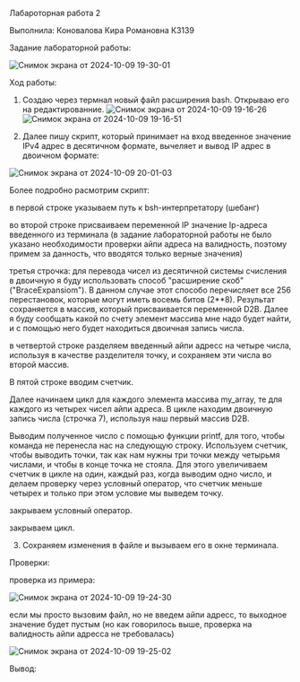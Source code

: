 Лабароторная работа 2

Выполнила: Коновалова Кира Романовна К3139

Задание лабораторной работы:

![Снимок экрана от 2024-10-09 19-30-01](https://github.com/user-attachments/assets/da509f8d-b093-4c3e-b3e0-0143f1aa4d72)


Ход работы:

1. Создаю через термнал новый файл расширения bash. Открываю его на редактированние.
![Снимок экрана от 2024-10-09 19-16-26](https://github.com/user-attachments/assets/1efde7f7-d7a0-4ddb-8d2f-9d78ca0d3412)
![Снимок экрана от 2024-10-09 19-16-51](https://github.com/user-attachments/assets/4e3e580b-da3b-4daf-b73d-49f8f1042ed6)


2. Далее пишу скрипт, который принимает на вход введенное значение IPv4 адрес в десятичном формате, вычеляет и вывод IP адрес в двоичном формате:

![Снимок экрана от 2024-10-09 20-01-03](https://github.com/user-attachments/assets/f8f23edc-b240-4c0c-a206-4868f877756f)



Более подробно расмотрим скрипт:

в первой строке указываем путь к bsh-интерпретатору (шебанг)

во второй строке присваиваем переменной IP значение Ip-адреса введенного из терминала
(в задание лабораторной работы не было указано необходимости проверки айпи адреса на валидность, поэтому примем за данность, что вводятся только верные значения)

третья строчка: для перевода чисел из десятичной системы счисления в двоичную я буду использовать способ "расширение скоб" ("BraceExpansiom"). 
В данном случае этот способо перечисляет все 256 перестановок, которые могут иметь восемь битов (2**8). Результат сохраняется в массив, который присваивается переменной D2B. Далее я буду сообщать какой по счету элемент массива мне надо будет найти, и с помощью него будет находиться двоичная запись числа.

в четвертой строке разделяем введенный айпи адресс на четыре числа, используя в качестве разделителя точку, и сохраняем эти числа во второй массив.

В пятой строке вводим счетчик.

Далее начинаем цикл для каждого элемента массива my_array, те для каждого из четырех чисел айпи адреса. 
В цикле находим двоичную запись числа (строчка 7), используя наш первый массив D2B.

Выводим полученное число с помощью функции printf, для того, чтобы команда не перенесла нас на следующую строку.
Используем счетчик, чтобы выводить точки, так как нам нужны три точки между четырьмя числами, и чтобы в конце точка не стояла. Для этого увеличиваем счетчик в цикле на один, каждый раз, когда выводим одно число, и делаем проверку через условный оператор, что счетчик меньше четырех и только при этом условие мы выведем точку.

закрываем условный оператор. 

закрываем цикл.


3. Сохраняем изменения в файле и вызываем его в окне терминала.


Проверки:

проверка из примера:

![Снимок экрана от 2024-10-09 19-24-30](https://github.com/user-attachments/assets/950b2007-90c7-4784-9a86-5081eecd6b22)

если мы просто вызовим файл, но не введем айпи адресс, то выходное значение будет пустым (но как говорилось выше, проверка на валидность айпи адресса не требовалась)

![Снимок экрана от 2024-10-09 19-25-02](https://github.com/user-attachments/assets/4ca82ae2-78ef-40f5-895c-07dadee757f6)

Вывод:


